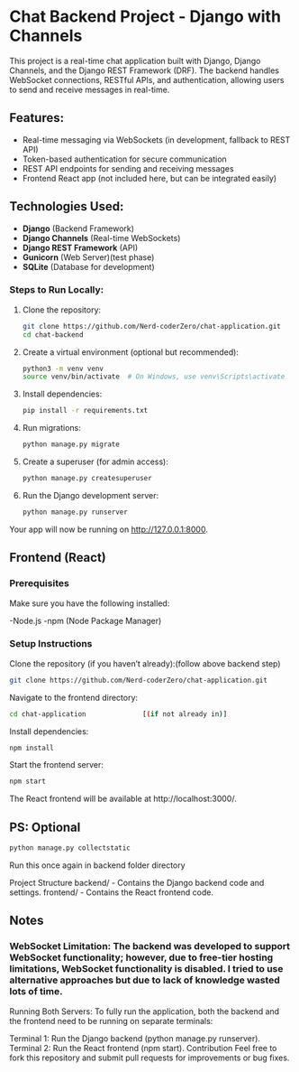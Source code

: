 # Chat Backend Project - Django with Channels

This project is a real-time chat application built with Django, Django Channels, and the Django REST Framework (DRF). The backend handles WebSocket connections, RESTful APIs, and authentication, allowing users to send and receive messages in real-time.

## Features:
- Real-time messaging via WebSockets (in development, fallback to REST API)
- Token-based authentication for secure communication
- REST API endpoints for sending and receiving messages
- Frontend React app (not included here, but can be integrated easily)

## Technologies Used:
- **Django** (Backend Framework)
- **Django Channels** (Real-time WebSockets)
- **Django REST Framework** (API)
- **Gunicorn** (Web Server)(test phase)
- **SQLite** (Database for development)

### Steps to Run Locally:
1. Clone the repository:
   ```bash
   git clone https://github.com/Nerd-coderZero/chat-application.git
   cd chat-backend

2. Create a virtual environment (optional but recommended):
   ```bash
   python3 -m venv venv
   source venv/bin/activate  # On Windows, use venv\Scripts\activate

3. Install dependencies:
   ```bash
   pip install -r requirements.txt

4. Run migrations:
   ```bash
   python manage.py migrate

5. Create a superuser (for admin access):
   ```bash
   python manage.py createsuperuser

6. Run the Django development server:
   ```bash
   python manage.py runserver

Your app will now be running on http://127.0.0.1:8000.


## Frontend (React)

### Prerequisites
Make sure you have the following installed:

-Node.js
-npm (Node Package Manager)

### Setup Instructions
Clone the repository (if you haven’t already):(follow above backend step)
```bash
git clone https://github.com/Nerd-coderZero/chat-application.git
```
Navigate to the frontend directory:

```bash
cd chat-application              [(if not already in)]
```
Install dependencies:

```bash
npm install
```
Start the frontend server:

```bash
npm start
```
The React frontend will be available at http://localhost:3000/.

## PS: Optional
```bash
python manage.py collectstatic 
```
Run this once again in backend folder directory

Project Structure
backend/ - Contains the Django backend code and settings.
frontend/ - Contains the React frontend code.

## Notes

### WebSocket Limitation: The backend was developed to support WebSocket functionality; however, due to free-tier hosting limitations, WebSocket functionality is disabled. I tried to use alternative approaches but due to lack of knowledge wasted lots of time.

Running Both Servers: To fully run the application, both the backend and the frontend need to be running on separate terminals:

Terminal 1: Run the Django backend (python manage.py runserver).
Terminal 2: Run the React frontend (npm start).
Contribution
Feel free to fork this repository and submit pull requests for improvements or bug fixes.
